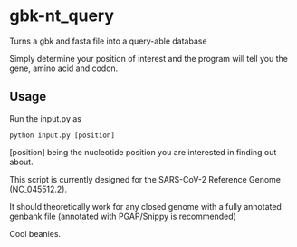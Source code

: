 # gbk-nt_query

Turns a gbk and fasta file into a query-able database

Simply determine your position of interest and the program will tell you the gene, amino acid and codon.

## Usage

Run the input.py as
```
python input.py [position]
```
[position] being the nucleotide position you are interested in finding out about.

This script is currently designed for the SARS-CoV-2 Reference Genome (NC_045512.2).

It should theoretically work for any closed genome with a fully annotated genbank file (annotated with PGAP/Snippy is recommended)

Cool beanies.
